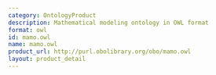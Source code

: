 ```yaml
---
category: OntologyProduct
description: Mathematical modeling ontology in OWL format
format: owl
id: mamo.owl
name: mamo.owl
product_url: http://purl.obolibrary.org/obo/mamo.owl
layout: product_detail
---
```

